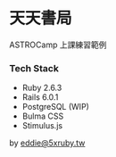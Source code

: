 # 天天書局

ASTROCamp 上課練習範例

### Tech Stack

- Ruby 2.6.3
- Rails 6.0.1
- PostgreSQL (WIP)
- Bulma CSS
- Stimulus.js

by eddie@5xruby.tw

